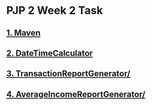 # PJP 2 Week 2 Task
## <a href="./maven">1. Maven</a>
## <a href="./DateTimeCalculator">2. DateTimeCalculator</a>
## <a href="./TransactionReportGenerator/">3. TransactionReportGenerator/</a>
## <a href="./AverageIncomeReportGenerator/">4. AverageIncomeReportGenerator/</a>